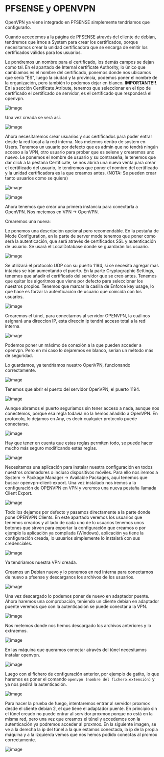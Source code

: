 # PFSENSE y OPENVPN

OpenVPN ya viene integrado en PFSENSE simplemente tendríamos que configurarlo.

Cuando accedemos a la página de PFSENSE através del cliente de debian, tendremos que irnos a System para crear los certificados, porque necesitamos crear la unidad certificadora que se encarga de emitir los certificados válidos para los usuarios.

Le pondremos un nombre para el certificado, los demás campos se dejan como tal. En el apartado de Internal certificate Authority, lo único que cambiamos es el nombre del certificado, ponemos donde nos ubicamos que sería "ES", luego la ciudad y la provincia, podemos poner el nombre de la organización, pero también lo podemos dejar en blanco.
**IMPORTANTE!!**. En la sección Certificate Atribute, tenemos que seleccionar en el tipo de certificado el certificado de servidor, es el certificado que responderá el openvpn.
 
![image](imagenes/1-vpn.png)

Una vez creada se verá así.

![image](imagenes/2-vpn.png)

Ahora necesitaremos crear usuarios y sus certificados para poder entrar desde la red local a la red interna.
Nos metemos dentro de system en Users. Tenemos un usuario por defecto que es admin que no tendrá ningún acceso a la VPN, otro usuario para probar que es selene y crearemos uno nuevo. 
Le ponemos el nombre de usuario y su contraseña, le tenemos que dar click a la pestaña Certificate, se nos abrirá una nueva venta para crear el certificado del usuario, le tendremos que poner el nombre del certificado y la unidad certificadora es la que creamos antes.
(NOTA: Se pueden crear tanto usuarios como se quiera)

![image](imagenes/3-vpn.png)

![image](imagenes/4-vpn.png)

Ahora tenemos que crear una primera instancia para conectarla a OpenVPN. Nos metemos en VPN -> OpenVPN.

Crearemos una nueva:

Le ponemos una descripción opcional pero recomendable. En la pestaña de Mode Configuration, en la parte de server mode tenemos que poner como será la autenticación, que será através de certificados SSL y autenticación de usuario. Se usará el LocalDatabase donde se guardarán los usuario. 

![image](imagenes/5-vpn.png)

Se utilizará el protocolo UDP con su puerto 1194, si se necesita agregar mas intacias se irán aumentando el puerto.
En la parte Cryptographic Settings, tenemos que añadir el certificado del servidor que se creo antes.
Tenemos que quitar los algoritmos que viene por defecto para seleccionar los nuestros propios. Tenemos que marcar la casilla de Enforce key usage, lo que hace es forzar la autenticación de usuario que coincida con los usuarios.

![image](imagenes/6-vpn.png)

Crearemos el túnel, para conectarnos al servidor OPENVPN, la cuál nos asignará una direccion IP, esta direccin ip tendrá acceso total a la red interna.

![image](imagenes/7-vpn.png)

Podemos poner un máximo de conexión a la que pueden acceder a openvpn. Pero en mi caso lo dejaremos en blanco, serían un método más de seguridad.

Lo guardamos, ya tendríamos nuestro OpenVPN, funcionando correctamente.

![image](imagenes/8-vpn.png)

Tenemos que abrir el puerto del servidor OpenVPN, el puerto 1194.

![image](imagenes/9-vpn.png)

Aunque abramos el puerto seguriamos sin tener acceso a nada, aunque nos conectemos, porque esa regla todavía no la hemos añadido a OpenVPN.
En protocolo, lo dejamos en Any, es decir cualquier protocolo puede conectarse.

![image](imagenes/10-vpn.png)

Hay que tener en cuenta que estas reglas permiten todo, se puede hacer mucho más seguro modificando estás reglas.

![image](imagenes/11-vpn.png)

Necesitamos una aplicación para instalar nuestra configuración en todos nuestros ordenadores o incluso dispositivos móviles.
Para ello nos iremos a System -> Package Manager -> Available Packages, aquí tenemos que buscar openvpn-client-export. Una vez instalado nos iremos a la configuración de OPENVPN en VPN y veremos una nueva pestaña llamada Client Export.

![image](imagenes/12-vpn.png)

Todo los dejamos por defecto y pasamos directamente a la parte donde pone OPENVPN Clients.
En este apartado veremos los usuarios que tenemos creados y al lado de cada uno de lo usuarios tenemos unos botones que sirven para exportar la configuración que creamos o por ejemplo la aplicación ya compilada (Windows), aplicación ya tiene la configuración creada, lo usuarios simplemente lo instalará con sus credenciales.

![image](imagenes/13-vpn.png)

Ya tendríamos nuestra VPN creada. 

Creamos un Debian nuevo y lo ponemos en red interna para conectarnos de nuevo a pfsense y descarganos los archivos de los usuarios.

![image](imagenes/14-vpn.PNG)

Una vez descargado lo podemos poner de nuevo en adaptador puente.
Ahora haremos una comprobación, teniendo un cliente debian en adaptador puente veremos que con la autenticación se puede conectar a la VPN.

![image](imagenes/15-vpn.PNG)

Nos metemos donde nos hemos descargado los archivos anteriores y lo extraemos.

![image](imagenes/16-vpn.PNG)

En las máquina que queramos conectar através del túnel necesitamos instalar openvpn.

![image](imagenes/17-vpn.PNG)

Luego con el fichero de configuración anterior, por ejemplo de gatito, lo que haremos es poner el comando `openvpn (nombre del fichero.extensión)` y ya nos pedirá la autenticación.

![image](imagenes/18-vpn.PNG)

Para hacer la prueba de fuego, intentaremos entrar al servidor proxmox desde el cliente debian 2, el que tiene el adaptador puente. En principio sin el túnel creado no puede entrar al servidor proxmox porque no está en la misma red, pero una vez que creamos el túnel y accedemos con la autenticación ya podremos acceder al proxmox.
En la siguiente imagen, se ve a la derecha la ip del túnel a la que estamos conectada, la ip de la propia máquina y a la izquierda vemos que nos hemos podido conectas al promox correctamente.

![image](imagenes/19-vpn.PNG)



